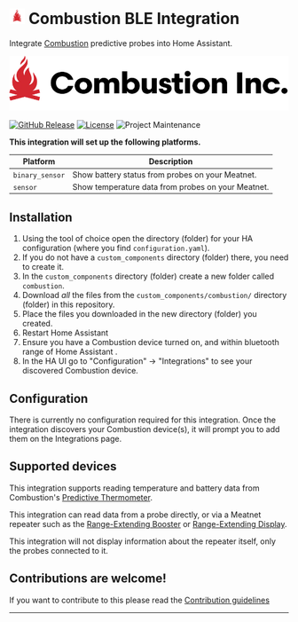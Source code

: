 # <picture><img src="assets/icon.webp" alt="Combustion Icon" style="width: 1em;"/></picture> Combustion BLE Integration

Integrate [Combustion](https://combustion.inc) predictive probes into Home Assistant.

[![Combustion logo](assets/logo.webp)](https://combustion.inc)

[![GitHub Release][releases-shield]][releases]
[![License][license-shield]](LICENSE)
![Project Maintenance][maintenance-shield]

**This integration will set up the following platforms.**

Platform | Description
-- | --
`binary_sensor` | Show battery status from probes on your Meatnet.
`sensor` | Show temperature data from probes on your Meatnet.

## Installation

1. Using the tool of choice open the directory (folder) for your HA configuration (where you find `configuration.yaml`).
1. If you do not have a `custom_components` directory (folder) there, you need to create it.
1. In the `custom_components` directory (folder) create a new folder called `combustion`.
1. Download _all_ the files from the `custom_components/combustion/` directory (folder) in this repository.
1. Place the files you downloaded in the new directory (folder) you created.
1. Restart Home Assistant
1. Ensure you have a Combustion device turned on, and within bluetooth range of Home Assistant .
1. In the HA UI go to "Configuration" -> "Integrations" to see your discovered Combustion device.

## Configuration

There is currently no configuration required for this integration. Once the integration discovers your Combustion device(s), it will prompt you to add them on the Integrations page.

## Supported devices

This integration supports reading temperature and battery data from Combustion's [Predictive Thermometer](https://combustion.inc/products/predictive-thermometer).

This integration can read data from a probe directly, or via a Meatnet repeater such as the [Range-Extending Booster](https://combustion.inc/products/long-range-predictive-thermometer) or [Range-Extending Display](https://combustion.inc/products/range-extending-display).

This integration will not display information about the repeater itself, only the probes connected to it.

## Contributions are welcome!

If you want to contribute to this please read the [Contribution guidelines](CONTRIBUTING.md)

***

[combustion]: https://combustion.inc/
[license-shield]: https://img.shields.io/github/license/legrego/homeassistant-combustion.svg?style=flat
[maintenance-shield]: https://img.shields.io/badge/maintainer-Larry%20Gregory%20@legrego-blue.svg?style=flat
[releases-shield]: https://img.shields.io/github/release/legrego/homeassistant-combustion.svg?style=flat
[releases]: https://github.com/legrego/homeassistant-combustion/releases
